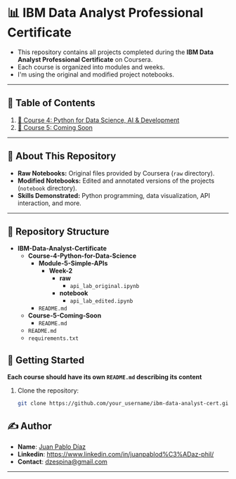 # 📊 **IBM Data Analyst Professional Certificate**

- This repository contains all projects completed during the **IBM Data Analyst Professional Certificate** on Coursera.
- Each course is organized into modules and weeks. 
- I'm using the original and modified project notebooks.

---

## 📖 Table of Contents
1. [📂 Course 4: Python for Data Science, AI & Development](./Course-4-Python-for-Data-Science/README.md)
2. [📂 Course 5: Coming Soon](./Course-5-Coming-Soon/README.md)

---

## 🔎 About This Repository
- **Raw Notebooks:** Original files provided by Coursera (`raw` directory).
- **Modified Notebooks:** Edited and annotated versions of the projects (`notebook` directory).
- **Skills Demonstrated:** Python programming, data visualization, API interaction, and more.

---

## 📂 Repository Structure

- **IBM-Data-Analyst-Certificate**
  - **Course-4-Python-for-Data-Science**  
    - **Module-5-Simple-APIs**  
      - **Week-2**  
        - **raw**  
          - `api_lab_original.ipynb`  <!-- Original Coursera-provided notebook -->  
        - **notebook**  
          - `api_lab_edited.ipynb`  <!-- Your modified version -->  
    - `README.md`<!-- Specific details about Course 4 -->  
  - **Course-5-Coming-Soon**  
    - `README.md`  
  - `README.md`  <!-- General overview of the certificate and repository -->  
  - `requirements.txt`  <!-- Dependencies for running notebooks -->  



## 🚀 Getting Started
**Each course should have its own `README.md` describing its content**

1. Clone the repository:  
   ```bash
   git clone https://github.com/your_username/ibm-data-analyst-cert.git
   

## ✍️ Author

- **Name**: [Juan Pablo Díaz](https://www.linkedin.com/in/juanpablod%C3%ADaz-phil/)
- **Linkedin**: https://www.linkedin.com/in/juanpablod%C3%ADaz-phil/
- **Contact**: dzespina@gmail.com
---
